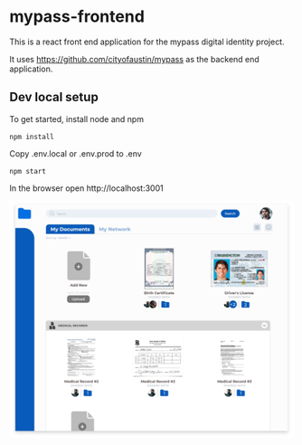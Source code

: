 # mypass-frontend

This is a react front end application for the mypass digital identity project.

It uses https://github.com/cityofaustin/mypass as the backend end application.

## Dev local setup

To get started, install node and npm

    npm install

Copy .env.local or .env.prod to .env

    npm start

In the browser open http://localhost:3001

<img src="/docs/mypassdemo.png" align="middle" width="900" >
